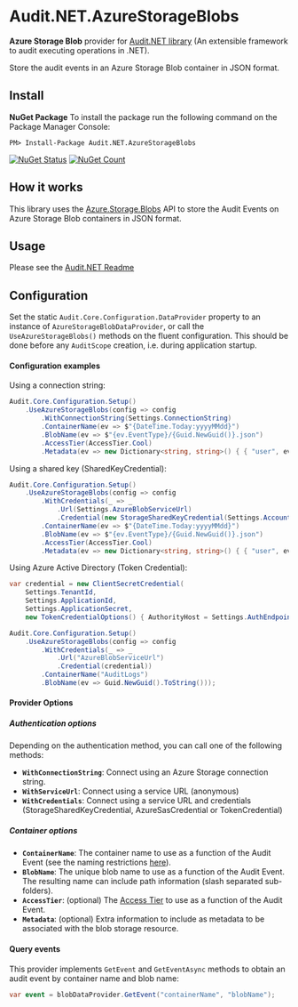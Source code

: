# Audit.NET.AzureStorageBlobs
**Azure Storage Blob** provider for [Audit.NET library](https://github.com/thepirat000/Audit.NET) (An extensible framework to audit executing operations in .NET).

Store the audit events in an Azure Storage Blob container in JSON format.

## Install

**NuGet Package** 
To install the package run the following command on the Package Manager Console:

```
PM> Install-Package Audit.NET.AzureStorageBlobs
```

[![NuGet Status](https://img.shields.io/nuget/v/Audit.NET.AzureStorageBlobs.svg?style=flat)](https://www.nuget.org/packages/Audit.NET.AzureStorageBlobs/)
[![NuGet Count](https://img.shields.io/nuget/dt/Audit.NET.AzureStorageBlobs.svg)](https://www.nuget.org/packages/Audit.NET.AzureStorageBlobs/)

## How it works

This library uses the [Azure.Storage.Blobs](https://docs.microsoft.com/en-us/dotnet/api/overview/azure/storage.blobs-readme) API to store the Audit Events
on Azure Storage Blob containers in JSON format.

## Usage
Please see the [Audit.NET Readme](https://github.com/thepirat000/Audit.NET#usage)


## Configuration
Set the static `Audit.Core.Configuration.DataProvider` property to an instance of `AzureStorageBlobDataProvider`, or call the `UseAzureStorageBlobs()` 
methods on the fluent configuration. This should be done before any `AuditScope` creation, i.e. during application startup.

#### Configuration examples

Using a connection string: 
 
```c#
Audit.Core.Configuration.Setup()
    .UseAzureStorageBlobs(config => config
        .WithConnectionString(Settings.ConnectionString)
        .ContainerName(ev => $"{DateTime.Today:yyyyMMdd}")
        .BlobName(ev => $"{ev.EventType}/{Guid.NewGuid()}.json")
        .AccessTier(AccessTier.Cool)
        .Metadata(ev => new Dictionary<string, string>() { { "user", ev.Environment.UserName } }));
```

Using a shared key (SharedKeyCredential):

```c#
Audit.Core.Configuration.Setup()
    .UseAzureStorageBlobs(config => config
        .WithCredentials(_ => _
            .Url(Settings.AzureBlobServiceUrl)
            .Credential(new StorageSharedKeyCredential(Settings.AccountName", Settings.AccountKey)))
        .ContainerName(ev => $"{DateTime.Today:yyyyMMdd}")
        .BlobName(ev => $"{ev.EventType}/{Guid.NewGuid()}.json")
        .AccessTier(AccessTier.Cool)
        .Metadata(ev => new Dictionary<string, string>() { { "user", ev.Environment.UserName } }));
```

Using Azure Active Directory (Token Credential):

```c#
var credential = new ClientSecretCredential(
    Settings.TenantId,
    Settings.ApplicationId,
    Settings.ApplicationSecret,
    new TokenCredentialOptions() { AuthorityHost = Settings.AuthEndpoint });

Audit.Core.Configuration.Setup()
    .UseAzureStorageBlobs(config => config
        .WithCredentials(_ => _
            .Url("AzureBlobServiceUrl")
            .Credential(credential))
        .ContainerName("AuditLogs")
        .BlobName(ev => Guid.NewGuid().ToString()));
```

#### Provider Options

##### Authentication options

Depending on the authentication method, you can call one of the following methods:

- **`WithConnectionString`**: Connect using an Azure Storage connection string.
- **`WithServiceUrl`**: Connect using a service URL (anonymous)
- **`WithCredentials`**: Connect using a service URL and credentials (StorageSharedKeyCredential, AzureSasCredential or TokenCredential)

##### Container options

- **`ContainerName`**: The container name to use as a function of the Audit Event (see the naming restrictions [here](https://docs.microsoft.com/en-us/rest/api/storageservices/naming-and-referencing-containers--blobs--and-metadata)). 
- **`BlobName`**: The unique blob name to use as a function of the Audit Event. The resulting name can include path information (slash separated sub-folders). 
- **`AccessTier`**: (optional) The [Access Tier](https://docs.microsoft.com/en-us/azure/storage/blobs/storage-blob-storage-tiers) to use as a function of the Audit Event. 
- **`Metadata`**: (optional) Extra information to include as metadata to be associated with the blob storage resource.

#### Query events

This provider implements `GetEvent` and `GetEventAsync` methods to obtain an audit event by container name and blob name:

```c#
var event = blobDataProvider.GetEvent("containerName", "blobName");
```

